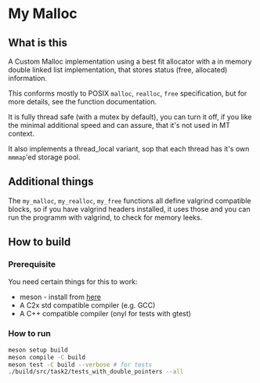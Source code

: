 # My Malloc

## What is this

A Custom Malloc implementation using a best fit allocator with a in memory double linked list implementation, that stores status (free, allocated) information.

This conforms mostly to POSIX `malloc`, `realloc`, `free` specification, but for more details, see the function documentation.

It is fully thread safe (with a mutex by default), you can turn it off, if you like the minimal additional speed and can assure, that it's not used in MT context.

It also implements a thread_local variant, sop that each thread has it's own `mmmap`'ed storage pool. 

## Additional things

The `my_malloc`, `my_realloc`, `my_free` functions all define valgrind compatible blocks, so if you have valgrind headers installed, it uses those and you can run the programm with valgrind, to check for memory leeks.  


## How to build

### Prerequisite

You need certain things for this to work:

- meson - install from [here](https://mesonbuild.com/Quick-guide.html#installation-using-python) 
- A C2x std compatible compiler (e.g. GCC)
- A C++ compatible compiler (onyl for tests with gtest)



### How to run


```bash
meson setup build
meson compile -C build
meson test -C build --verbose # for tests
./build/src/task2/tests_with_double_pointers --all
```
